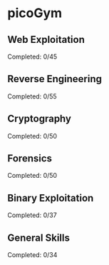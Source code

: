 # picoGym

## Web Exploitation
Completed: 0/45

## Reverse Engineering
Completed: 0/55

## Cryptography
Completed: 0/50

## Forensics
Completed: 0/50

## Binary Exploitation
Completed: 0/37

## General Skills
Completed: 0/34
